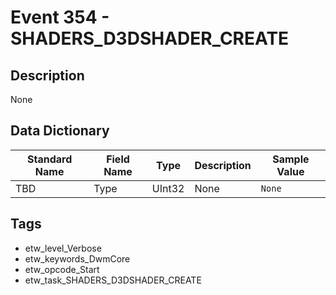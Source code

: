 # Event 354 - SHADERS_D3DSHADER_CREATE

## Description
None

## Data Dictionary
|Standard Name|Field Name|Type|Description|Sample Value|
|---|---|---|---|---|
|TBD|Type|UInt32|None|`None`|

## Tags
* etw_level_Verbose
* etw_keywords_DwmCore
* etw_opcode_Start
* etw_task_SHADERS_D3DSHADER_CREATE